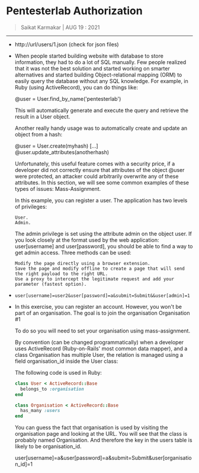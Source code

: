 # Pentesterlab Authorization

> Saikat Karmakar | AUG 19 : 2021

---

-	http://url/users/1.json (check for json files)

-	When people started building website with database to store information, they had to do a lot of SQL manually. Few people realized that it was not the best solution and started working on smarter alternatives and started building Object-relational mapping (ORM) to easily query the database without any SQL knowledge. For example, in Ruby (using ActiveRecord), you can do things like:

	@user = User.find_by_name('pentesterlab')

	This will automatically generate and execute the query and retrieve the result in a User object.

	Another really handy usage was to automatically create and update an object from a hash:

	@user = User.create(myhash) 
	[...]
	@user.update_attributes(anotherhash)

	Unfortunately, this useful feature comes with a security price, if a developer did not correctly ensure that attributes of the object @user were protected, an attacker could arbitrarily overwrite any of these attributes. In this section, we will see some common examples of these types of issues: Mass-Assignment.

	In this example, you can register a user. The application has two levels of privileges:

	    User.
	    Admin.

	The admin privilege is set using the attribute admin on the object user. If you look closely at the format used by the web application: user[username] and user[password], you should be able to find a way to get admin access. Three methods can be used:

	    Modify the page directly using a browser extension.
	    Save the page and modify offline to create a page that will send the right payload to the right URL.
	    Use a proxy to intercept the legitimate request and add your parameter (fastest option).

-	`user[username]=user2&user[password]=a&submit=Submit&&user[admin]=1`

-	In this exercise, you can register an account. However, you won't be part of an 	organisation. The goal is to join the organisation Organisation #1

	To do so you will need to set your organisation using mass-assignment.

	By convention (can be changed programmatically) when a developer uses ActiveRecord (Ruby-on-Rails' most common data mapper), and a class Organisation has multiple User, the relation is managed using a field organisation_id inside the User class:

	The following code is used in Ruby:
	```ruby
	class User < ActiveRecord::Base
	  belongs_to :organisation
	end

	class Organisation < ActiveRecord::Base
	  has_many :users
	end
	```

	You can guess the fact that organisation is used by visiting the organisation page and looking at the URL. You will see that the class is probably named Organisation. And therefore the key in the users table is likely to be organisation_id.

	user[username]=a&user[password]=a&submit=Submit&user[organisation_id]=1

	